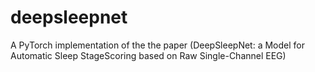 # deepsleepnet
A PyTorch implementation of the the paper (DeepSleepNet: a Model for Automatic Sleep StageScoring based on Raw Single-Channel EEG)
